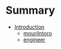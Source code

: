 # Summary

* [Introduction](README.md)
  * [mouriIntoro](mouri/index.md)
  * [engineer](mouri/engineer.md)
